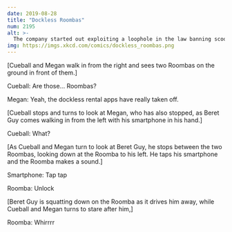 ```yaml
---
date: 2019-08-28
title: "Dockless Roombas"
num: 2195
alt: >-
  The company started out exploiting a loophole in the law banning scooters. The city was mad at first, but then they noticed how much they were saving on street cleaning.
img: https://imgs.xkcd.com/comics/dockless_roombas.png
---
```

[Cueball and Megan walk in from the right and sees two Roombas on the ground in front of them.]

Cueball: Are those... Roombas?

Megan: Yeah, the dockless rental apps have really taken off.

[Cueball stops and turns to look at Megan, who has also stopped, as Beret Guy comes walking in from the left with his smartphone in his hand.]

Cueball: What?

[As Cueball and Megan turn to look at Beret Guy, he stops between the two Roombas, looking down at the Roomba to his left. He taps his smartphone and the Roomba makes a sound.]

Smartphone: Tap tap

Roomba: Unlock

[Beret Guy is squatting down on the Roomba as it drives him away, while Cueball and Megan turns to stare after him,]

Roomba: Whirrrr